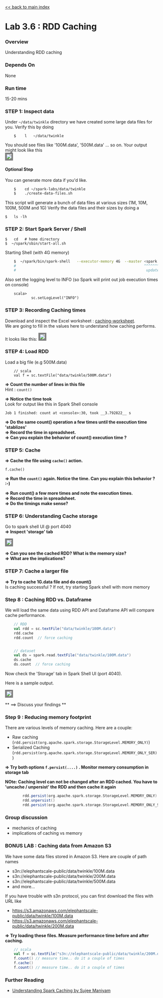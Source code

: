 <link rel='stylesheet' href='../assets/css/main.css'/>

[<< back to main index](../README.md)

Lab 3.6 : RDD Caching
=====================

### Overview
Understanding RDD caching

### Depends On 
None

### Run time
15-20 mins


### STEP 1: Inspect data

Under `~/data/twinkle` directory we have created some large data files for you.  Verify this by doing
```
    $    l   ~/data/twinkle
```
You should see files like  '100M.data', '500M.data' ... so on.
Your output might look like this  
<img src="../images/3.1a.png" style="border: 5px solid grey; max-width:100%;"/>

#### Optional Step
You can generate more data if you'd like.

```bash
    $    cd ~/spark-labs/data/twinkle
    $    ./create-data-files.sh
```

This script will generate a bunch of data files at various sizes (1M, 10M, 100M, 500M and 1G)
Verify the data files and their sizes by doing a

    $   ls -lh



### STEP 2: Start Spark Server / Shell

    $   cd   # home directory
    $  ~/spark/sbin/start-all.sh

Starting Shell (with 4G memory)


```bash
    $  ~/spark/bin/spark-shell   --executor-memory 4G  --master <spark master uri> 
    #                                                           ^^^^^^^^^^^^^^^^
    #                                                            update this to match your spark server
```


Also set the logging level to INFO (so Spark will print out job execution times on console)

```
    scala> 
            sc.setLogLevel("INFO")
```



### STEP 3: Recording Caching times
Download and inspect the Excel worksheet : [caching-worksheet](caching-worksheet.xlsx).   
We are going to fill in the values here to understand how caching performs.

It looks like this:
<img src="../images/3.6a.png" style="border: 5px solid grey; max-width:100%;"/>


### STEP 4: Load RDD

Load a big file (e.g 500M.data)
    
```
    // scala
    val f = sc.textFile("data/twinkle/500M.data")
```


**=> Count the number of lines in this file**    
Hint : `count()`  

**=> Notice the time took**   
Look for output like this in Spark Shell console

```console
Job 1 finished: count at <console>:30, took __3.792822__ s
```

**=> Do the same count() operation a few times until the execution time 'stablizes'**  
**=> Record the time in spreadsheet.**  
**=> Can you explain the behavior of count() execution time ?**


### STEP 5:  Cache

**=> Cache the file using  `cache()` action.**  
    
    f.cache()

**=> Run the `count()` again. Notice the time.   Can you explain this behavior ?  :-)** 

**=> Run count() a few more times and note the execution times.**  
**=> Record the time in spreadsheet.**  
**=> Do the timings make sense?** 


### STEP 6:  Understanding Cache storage

Go to spark shell UI @ port 4040  
**=> Inspect 'storage' tab**  

<img src="../images/3.6b.png" style="border: 5px solid grey; max-width:100%;"/>

**=> Can you see the cached RDD?  What is the memory size?**  
**=> What are the implications?** 

### STEP 7:  Cache a larger file

**=> Try to cache 1G.data file and do count()**  
Is caching successful ?
If not, try starting Spark shell with more memory


### Step 8 : Caching RDD vs. Dataframe
We will load the same data using RDD API and Dataframe API will compare cache performance.

```scala
    // RDD
    val rdd = sc.textFile("data/twinkle/100M.data")
    rdd.cache
    rdd.count  // force caching


    // dataset
    val ds = spark.read.textFile("data/twinkle/100M.data")
    ds.cache
    ds.count  // force caching

```

Now check the 'Storage' tab in Spark Shell UI (port 4040).  

Here is a sample output.

<img src="../images/3.6c-rdd-ds-cache.png" style="border: 5px solid grey; max-width:100%;"/>

** ==> Discuss your findings **



### Step 9 : Reducing memory footprint 

There are various levels of memory caching.  Here are a couple:  

* Raw caching (`rdd.persist(org.apache.spark.storage.StorageLevel.MEMORY_ONLY)`)  
* Serialized Caching (`rdd.persist(org.apache.spark.storage.StorageLevel.MEMORY_ONLY_SER)`)


**=> Try both options `f.persist(....)` .  Monitor memory consumption in storage tab**

**NOte: Caching level can not be changed after an RDD cached.  You have to 'uncache / unpersist' the RDD and then cache it again**

```scala
        rdd.persist(org.apache.spark.storage.StorageLevel.MEMORY_ONLY) // same as rdd.cache()
        rdd.unpersist()
        rdd.persist(org.apache.spark.storage.StorageLevel.MEMORY_ONLY_SER)
```


### Group discussion

* mechanics of caching
* implications of caching vs memory



### BONUS LAB : Caching data from Amazon S3

We have some data files stored in Amazon S3.  Here are couple of path names
* s3n://elephantscale-public/data/twinkle/100M.data
* s3n://elephantscale-public/data/twinkle/200M.data
* s3n://elephantscale-public/data/twinkle/500M.data
* and more...

If you have trouble with s3n protocol, you can first download the files with URL like

* https://s3.amazonaws.com/elephantscale-public/data/twinkle/100M.data
* https://s3.amazonaws.com/elephantscale-public/data/twinkle/200M.data

**=> Try loading these files.  Measure performance time before and after caching.**  

```scala
    // scala
    val f = sc.textFile("s3n://elephantscale-public/data/twinkle/200M.data")
    f.count() // measure time.. do it a couple of times
    f.cache() 
    f.count() // measure time.. do it a couple of times
```


### Further Reading

* [Understanding Spark Caching by Sujee Maniyam](http://sujee.net/2015/01/22/understanding-spark-caching/)
